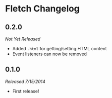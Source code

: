 # Fletch Changelog

## 0.2.0
_Not Yet Released_
- Added `.html` for getting/setting HTML content
- Event listeners can now be removed

## 0.1.0
_Released 7/15/2014_
- First release!